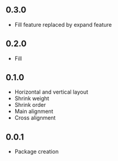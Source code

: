 ## 0.3.0

* Fill feature replaced by expand feature

## 0.2.0

* Fill

## 0.1.0

* Horizontal and vertical layout
* Shrink weight
* Shrink order
* Main alignment
* Cross alignment

## 0.0.1

* Package creation